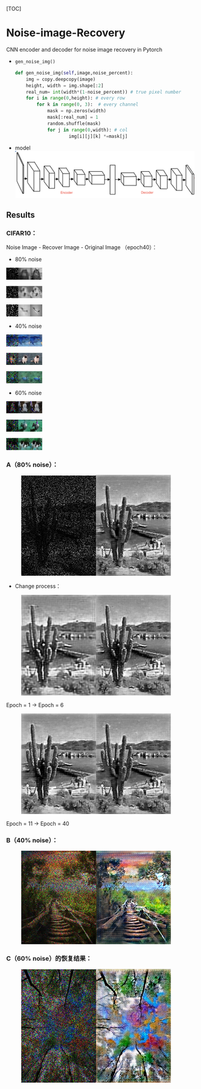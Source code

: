 [TOC]

# Noise-image-Recovery
CNN encoder and decoder for noise image recovery in Pytorch

- `gen_noise_img()`

  ```python
  def gen_noise_img(self,image,noise_percent):
      img = copy.deepcopy(image)
      height, width = img.shape[:2]
      real_num= int(width*(1-noise_percent)) # true pixel number
      for i in range(0,height): # every row
          for k in range(0, 3):  # every channel 
              mask = np.zeros(width)
              mask[:real_num] = 1
              random.shuffle(mask)
              for j in range(0,width): # col
                      img[i][j][k] *=mask[j]
  ```

- model 
  ![modelimage](./modelimage.png)

## Results


### CIFAR10：

Noise Image - Recover Image  - Original Image （epoch40）：

- 80% noise

![epoch10_step2500_noise](./output/gray80/epoch10_step2500_noise.png)![epoch10_step2500_output](./output/gray80/epoch10_step2500_output.png)![epoch10_step2500_true](./output/gray80/epoch10_step2500_true.png)

![epoch10_step2400_noise](./output/gray80/epoch10_step2400_noise.png)![epoch10_step2400_output](./output/gray80/epoch10_step2400_output.png)![epoch10_step2400_true](./output/gray80/epoch10_step2400_true.png)

![epoch10_step2300_noise](./output/gray80/epoch10_step2300_noise.png)![epoch10_step2300_output](./output/gray80/epoch10_step2300_output.png)![epoch10_step2300_true](./output/gray80/epoch10_step2300_true.png)

- 40% noise

![epoch40_step2400_noise](./output/color40/epoch40_step2400_noise.png)![epoch40_step2400_output](./output/color40/epoch40_step2400_output.png)![epoch40_step2400_true](./output/color40/epoch40_step2400_true.png)

![epoch40_step2500_noise](./output/color40/epoch40_step2500_noise.png)![epoch40_step2500_output](./output/color40/epoch40_step2500_output.png)![epoch40_step2500_true](./output/color40/epoch40_step2500_true.png)

![epoch40_step2300_noise](./output/color40/epoch40_step2300_noise.png)![epoch40_step2300_output](./output/color40/epoch40_step2300_output.png)![epoch40_step2300_true](./output/color40/epoch40_step2300_true.png)

- 60% noise

![epoch40_step2500_noise](./output/color60/epoch40_step2500_noise.png)![epoch40_step2500_output](./output/color60/epoch40_step2500_output.png)![epoch40_step2500_true](./output/color60/epoch40_step2500_true.png)

![epoch40_step2400_noise](./output/color60/epoch40_step2400_noise.png)![epoch40_step2400_output](./output/color60/epoch40_step2400_output.png)![epoch40_step2400_true](./output/color60/epoch40_step2400_true.png)

![epoch40_step2300_noise](./output/color60/epoch40_step2300_noise.png)![epoch40_step2300_output](./output/color60/epoch40_step2300_output.png)![epoch40_step2300_true](./output/color60/epoch40_step2300_true.png)

### A（80% noise）：

<figure class="half">
<img src="A.png" width="200"/><img src="./output/gray80/test_39_output.png" width="200"/>
</figure>

- Change process：

<figure class="half">
<img src="./output/gray80/test_0_output.png" width="200"/><img src="./output/gray80/test_5_output.png" width="200"/>
</figure>

Epoch = 1 -> Epoch = 6

<figure class="half">
<img src="./output/gray80/test_10_output.png" width="200"/><img src="./output/gray80/test_39_output.png" width="200"/>
</figure>

Epoch = 11 -> Epoch = 40


### B（40% noise）：

<figure class="half">
<img src="B.png" width="200"/><img src="./output/color40/test_output.png" width="200"/>
</figure>

### C（60% noise）的恢复结果：

<figure class="half">
<img src="C.png" width="200"/><img src="./output/color60/test_output.png" width="200"/>
</figure>

